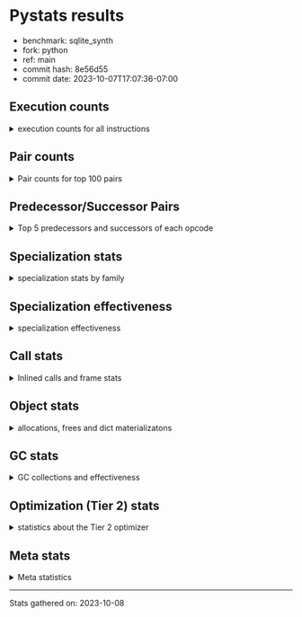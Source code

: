 
# Pystats results

- benchmark: sqlite_synth
- fork: python
- ref: main
- commit hash: 8e56d55
- commit date: 2023-10-07T17:07:36-07:00

## Execution counts

<details>
<summary> execution counts for all instructions </summary>

|Name | Count | Self | Cumulative | Miss ratio | 
|---|---:|---:|---:|---:|
| LOAD_FAST | 19,662,480 | 17.2% | 17.2% |  |
| STORE_FAST | 5,899,080 | 5.2% | 22.4% |  |
| SWAP | 5,898,240 | 5.2% | 27.6% |  |
| COPY | 5,898,240 | 5.2% | 32.8% |  |
| LOAD_GLOBAL_BUILTIN | 3,933,240 | 3.4% | 36.2% |  |
| LOAD_CONST | 3,933,060 | 3.4% | 39.7% |  |
| LOAD_GLOBAL_MODULE | 3,932,680 | 3.4% | 43.1% |  |
| JUMP_BACKWARD | 3,932,580 | 3.4% | 46.5% |  |
| PUSH_NULL | 3,932,520 | 3.4% | 50.0% |  |
| POP_JUMP_IF_FALSE | 3,932,520 | 3.4% | 53.4% |  |
| LOAD_ATTR_MODULE | 3,932,380 | 3.4% | 56.9% |  |
| STORE_ATTR_INSTANCE_VALUE | 3,932,280 | 3.4% | 60.3% |  |
| LOAD_ATTR_INSTANCE_VALUE | 3,932,280 | 3.4% | 63.8% |  |
| COMPARE_OP_FLOAT | 3,932,160 | 3.4% | 67.2% |  |
| CALL_BUILTIN_O | 3,932,160 | 3.4% | 70.7% |  |
| BINARY_OP_ADD_INT | 3,932,160 | 3.4% | 74.1% |  |
| POP_TOP | 1,966,920 | 1.7% | 75.9% |  |
| LOAD_FAST_LOAD_FAST | 1,966,800 | 1.7% | 77.6% |  |
| LOAD_ATTR_METHOD_NO_DICT | 1,966,620 | 1.7% | 79.3% |  |
| FOR_ITER | 1,966,620 | 1.7% | 81.0% |  |
| RESUME_CHECK | 1,966,500 | 1.7% | 82.8% |  |
| INTERPRETER_EXIT | 1,966,320 | 1.7% | 84.5% |  |
| CALL_METHOD_DESCRIPTOR_FAST | 1,966,320 | 1.7% | 86.2% |  |
| RETURN_CONST | 1,966,140 | 1.7% | 87.9% |  |
| FOR_ITER_RANGE | 1,966,140 | 1.7% | 89.7% |  |
| BUILD_LIST | 1,966,140 | 1.7% | 91.4% |  |
| UNPACK_SEQUENCE_TUPLE | 1,966,080 | 1.7% | 93.1% |  |
| STORE_FAST_STORE_FAST | 1,966,080 | 1.7% | 94.8% |  |
| POP_JUMP_IF_NONE | 1,966,080 | 1.7% | 96.5% |  |
| CALL_STR_1 | 1,966,080 | 1.7% | 98.3% |  |
| CALL_LEN | 1,966,080 | 1.7% | 100.0% |  |
| CALL | 720 | 0.0% | 100.0% |  |
| CALL_BUILTIN_FAST | 600 | 0.0% | 100.0% |  |
| FOR_ITER_TUPLE | 540 | 0.0% | 100.0% |  |
| NOP | 420 | 0.0% | 100.0% |  |
| LOAD_DEREF | 420 | 0.0% | 100.0% |  |
| LOAD_ATTR | 380 | 0.0% | 100.0% |  |
| RETURN_VALUE | 360 | 0.0% | 100.0% |  |
| PUSH_EXC_INFO | 240 | 0.0% | 100.0% |  |
| POP_EXCEPT | 240 | 0.0% | 100.0% |  |
| GET_ITER | 240 | 0.0% | 100.0% |  |
| CHECK_EXC_MATCH | 240 | 0.0% | 100.0% |  |
| STORE_ATTR | 180 | 0.0% | 100.0% |  |
| LOAD_GLOBAL | 180 | 0.0% | 100.0% |  |
| SET_FUNCTION_ATTRIBUTE | 120 | 0.0% | 100.0% |  |
| MAKE_FUNCTION | 120 | 0.0% | 100.0% |  |
| MAKE_CELL | 120 | 0.0% | 100.0% |  |
| COPY_FREE_VARS | 120 | 0.0% | 100.0% |  |
| CALL_METHOD_DESCRIPTOR_NOARGS | 120 | 0.0% | 100.0% |  |
| CALL_FUNCTION_EX | 120 | 0.0% | 100.0% |  |
| CALL_BUILTIN_CLASS | 120 | 0.0% | 100.0% |  |
| BUILD_TUPLE | 120 | 0.0% | 100.0% |  |
| BINARY_OP | 100 | 0.0% | 100.0% |  |
| TO_BOOL_BOOL | 60 | 0.0% | 100.0% |  |
| LIST_EXTEND | 60 | 0.0% | 100.0% |  |
| COMPARE_OP_INT | 60 | 0.0% | 100.0% |  |
| CALL_PY_WITH_DEFAULTS | 60 | 0.0% | 100.0% |  |
| CALL_ISINSTANCE | 60 | 0.0% | 100.0% |  |
| CALL_INTRINSIC_1 | 60 | 0.0% | 100.0% |  |
| CALL_BUILTIN_FAST_WITH_KEYWORDS | 60 | 0.0% | 100.0% |  |
| BUILD_MAP | 60 | 0.0% | 100.0% |  |
| BINARY_SUBSCR_TUPLE_INT | 60 | 0.0% | 100.0% |  |
| BINARY_OP_SUBTRACT_FLOAT | 60 | 0.0% | 100.0% |  |
| BINARY_SUBSCR | 20 | 0.0% | 100.0% |  |


</details>

## Pair counts

<details>
<summary> Pair counts for top 100 pairs </summary>

|Pair | Count | Self | Cumulative | 
|---|---:|---:|---:|
| LOAD_ATTR_MODULE PUSH_NULL | 3,932,320 | 3.4% | 3.4% |
| LOAD_GLOBAL_MODULE LOAD_ATTR_MODULE | 3,932,300 | 3.4% | 6.9% |
| PUSH_NULL LOAD_FAST | 3,932,280 | 3.4% | 10.3% |
| LOAD_GLOBAL_BUILTIN LOAD_FAST | 3,932,280 | 3.4% | 13.8% |
| STORE_FAST LOAD_GLOBAL_MODULE | 3,932,200 | 3.4% | 17.2% |
| SWAP STORE_ATTR_INSTANCE_VALUE | 3,932,160 | 3.4% | 20.7% |
| LOAD_FAST COPY | 3,932,160 | 3.4% | 24.1% |
| LOAD_FAST CALL_BUILTIN_O | 3,932,160 | 3.4% | 27.6% |
| COPY LOAD_ATTR_INSTANCE_VALUE | 3,932,160 | 3.4% | 31.0% |
| COMPARE_OP_FLOAT POP_JUMP_IF_FALSE | 3,932,160 | 3.4% | 34.5% |
| BINARY_OP_ADD_INT SWAP | 3,932,160 | 3.4% | 37.9% |
| LOAD_ATTR_METHOD_NO_DICT LOAD_CONST | 1,966,440 | 1.7% | 39.7% |
| LOAD_FAST LOAD_ATTR_METHOD_NO_DICT | 1,966,400 | 1.7% | 41.4% |
| STORE_FAST LOAD_FAST | 1,966,320 | 1.7% | 43.1% |
| POP_TOP JUMP_BACKWARD | 1,966,260 | 1.7% | 44.8% |
| RESUME_CHECK LOAD_FAST | 1,966,200 | 1.7% | 46.5% |
| CALL_METHOD_DESCRIPTOR_FAST POP_TOP | 1,966,200 | 1.7% | 48.3% |
| CACHE RESUME_CHECK | 1,966,200 | 1.7% | 50.0% |
| STORE_ATTR_INSTANCE_VALUE RETURN_CONST | 1,966,140 | 1.7% | 51.7% |
| RETURN_CONST INTERPRETER_EXIT | 1,966,140 | 1.7% | 53.4% |
| POP_JUMP_IF_FALSE LOAD_FAST | 1,966,140 | 1.7% | 55.2% |
| LOAD_ATTR_INSTANCE_VALUE LOAD_GLOBAL_BUILTIN | 1,966,120 | 1.7% | 56.9% |
| UNPACK_SEQUENCE_TUPLE STORE_FAST_STORE_FAST | 1,966,080 | 1.7% | 58.6% |
| SWAP COPY | 1,966,080 | 1.7% | 60.3% |
| STORE_FAST_STORE_FAST STORE_FAST | 1,966,080 | 1.7% | 62.1% |
| STORE_ATTR_INSTANCE_VALUE LOAD_FAST | 1,966,080 | 1.7% | 63.8% |
| POP_JUMP_IF_NONE LOAD_FAST | 1,966,080 | 1.7% | 65.5% |
| POP_JUMP_IF_FALSE JUMP_BACKWARD | 1,966,080 | 1.7% | 67.2% |
| LOAD_FAST_LOAD_FAST LOAD_GLOBAL_BUILTIN | 1,966,080 | 1.7% | 69.0% |
| LOAD_FAST SWAP | 1,966,080 | 1.7% | 70.7% |
| LOAD_FAST POP_JUMP_IF_NONE | 1,966,080 | 1.7% | 72.4% |
| LOAD_FAST COMPARE_OP_FLOAT | 1,966,080 | 1.7% | 74.1% |
| LOAD_FAST CALL_STR_1 | 1,966,080 | 1.7% | 75.9% |
| LOAD_FAST CALL_LEN | 1,966,080 | 1.7% | 77.6% |
| LOAD_CONST LOAD_FAST_LOAD_FAST | 1,966,080 | 1.7% | 79.3% |
| LOAD_CONST BINARY_OP_ADD_INT | 1,966,080 | 1.7% | 81.0% |
| LOAD_ATTR_INSTANCE_VALUE LOAD_CONST | 1,966,080 | 1.7% | 82.7% |
| JUMP_BACKWARD FOR_ITER_RANGE | 1,966,080 | 1.7% | 84.5% |
| JUMP_BACKWARD FOR_ITER | 1,966,080 | 1.7% | 86.2% |
| FOR_ITER_RANGE STORE_FAST | 1,966,080 | 1.7% | 87.9% |
| FOR_ITER UNPACK_SEQUENCE_TUPLE | 1,966,080 | 1.7% | 89.6% |
| COPY COMPARE_OP_FLOAT | 1,966,080 | 1.7% | 91.4% |
| CALL_STR_1 BUILD_LIST | 1,966,080 | 1.7% | 93.1% |
| CALL_LEN BINARY_OP_ADD_INT | 1,966,080 | 1.7% | 94.8% |
| CALL_BUILTIN_O STORE_FAST | 1,966,080 | 1.7% | 96.5% |
| CALL_BUILTIN_O LOAD_FAST | 1,966,080 | 1.7% | 98.3% |
| BUILD_LIST CALL_METHOD_DESCRIPTOR_FAST | 1,966,080 | 1.7% | 100.0% |
| LOAD_GLOBAL_BUILTIN LOAD_FAST_LOAD_FAST | 600 | 0.0% | 100.0% |
| FOR_ITER FOR_ITER | 480 | 0.0% | 100.0% |
| LOAD_FAST_LOAD_FAST CALL_BUILTIN_FAST | 420 | 0.0% | 100.0% |
| JUMP_BACKWARD FOR_ITER_TUPLE | 420 | 0.0% | 100.0% |
| FOR_ITER_TUPLE STORE_FAST | 420 | 0.0% | 100.0% |
| STORE_FAST NOP | 360 | 0.0% | 100.0% |
| NOP LOAD_GLOBAL_BUILTIN | 360 | 0.0% | 100.0% |
| PUSH_EXC_INFO LOAD_GLOBAL_BUILTIN | 240 | 0.0% | 100.0% |
| POP_TOP POP_EXCEPT | 240 | 0.0% | 100.0% |
| POP_TOP LOAD_FAST | 240 | 0.0% | 100.0% |
| POP_JUMP_IF_FALSE POP_TOP | 240 | 0.0% | 100.0% |
| POP_EXCEPT JUMP_BACKWARD | 240 | 0.0% | 100.0% |
| LOAD_GLOBAL_BUILTIN CHECK_EXC_MATCH | 240 | 0.0% | 100.0% |
| CHECK_EXC_MATCH POP_JUMP_IF_FALSE | 240 | 0.0% | 100.0% |
| CALL_BUILTIN_FAST PUSH_EXC_INFO | 240 | 0.0% | 100.0% |
| CALL POP_TOP | 240 | 0.0% | 100.0% |
| LOAD_FAST LOAD_ATTR | 200 | 0.0% | 100.0% |
| STORE_FAST LOAD_GLOBAL_BUILTIN | 180 | 0.0% | 100.0% |
| RETURN_VALUE INTERPRETER_EXIT | 180 | 0.0% | 100.0% |
| PUSH_NULL CALL | 180 | 0.0% | 100.0% |
| LOAD_CONST CALL_METHOD_DESCRIPTOR_FAST | 160 | 0.0% | 100.0% |
| LOAD_ATTR LOAD_ATTR_METHOD_NO_DICT | 160 | 0.0% | 100.0% |
| LOAD_GLOBAL_MODULE LOAD_ATTR | 140 | 0.0% | 100.0% |
| RETURN_VALUE RETURN_VALUE | 120 | 0.0% | 100.0% |
| MAKE_FUNCTION SET_FUNCTION_ATTRIBUTE | 120 | 0.0% | 100.0% |
| LOAD_GLOBAL_MODULE CALL | 120 | 0.0% | 100.0% |
| LOAD_GLOBAL LOAD_GLOBAL_MODULE | 120 | 0.0% | 100.0% |
| LOAD_FAST_LOAD_FAST LOAD_FAST | 120 | 0.0% | 100.0% |
| LOAD_FAST RETURN_VALUE | 120 | 0.0% | 100.0% |
| LOAD_FAST LOAD_FAST | 120 | 0.0% | 100.0% |
| LOAD_FAST GET_ITER | 120 | 0.0% | 100.0% |
| LOAD_FAST CALL_BUILTIN_FAST | 120 | 0.0% | 100.0% |
| LOAD_FAST BUILD_TUPLE | 120 | 0.0% | 100.0% |
| LOAD_DEREF PUSH_NULL | 120 | 0.0% | 100.0% |
| LOAD_CONST MAKE_FUNCTION | 120 | 0.0% | 100.0% |
| LOAD_CONST LOAD_FAST | 120 | 0.0% | 100.0% |
| LOAD_CONST LOAD_CONST | 120 | 0.0% | 100.0% |
| GET_ITER FOR_ITER_TUPLE | 120 | 0.0% | 100.0% |
| COPY_FREE_VARS RESUME_CHECK | 120 | 0.0% | 100.0% |
| CALL_BUILTIN_FAST STORE_FAST | 120 | 0.0% | 100.0% |
| CALL_BUILTIN_FAST POP_TOP | 120 | 0.0% | 100.0% |
| CALL STORE_FAST | 120 | 0.0% | 100.0% |
| CALL CALL | 120 | 0.0% | 100.0% |
| BUILD_TUPLE LOAD_CONST | 120 | 0.0% | 100.0% |
| RESUME_CHECK LOAD_GLOBAL_MODULE | 100 | 0.0% | 100.0% |
| LOAD_FAST STORE_ATTR | 100 | 0.0% | 100.0% |
| LOAD_CONST CALL | 100 | 0.0% | 100.0% |
| LOAD_FAST STORE_ATTR_INSTANCE_VALUE | 80 | 0.0% | 100.0% |
| LOAD_FAST LOAD_ATTR_INSTANCE_VALUE | 80 | 0.0% | 100.0% |
| LOAD_CONST LOAD_GLOBAL_MODULE | 80 | 0.0% | 100.0% |
| LOAD_ATTR_METHOD_NO_DICT CALL_METHOD_DESCRIPTOR_NOARGS | 80 | 0.0% | 100.0% |
| LOAD_ATTR PUSH_NULL | 80 | 0.0% | 100.0% |
| LOAD_ATTR LOAD_ATTR_MODULE | 80 | 0.0% | 100.0% |


</details>

## Predecessor/Successor Pairs

<details>
<summary> Top 5 predecessors and successors of each opcode </summary>

### CACHE

<details>
<summary> Successors and predecessors for CACHE </summary>

|Predecessors | Count | Percentage | 
|---|---:|---:|

|Successors | Count | Percentage | 
|---|---:|---:|
| RESUME_CHECK | 1,966,200 | 100.0% |
| MAKE_CELL | 60 | 0.0% |
| COPY_FREE_VARS | 60 | 0.0% |


</details>

### BINARY_SUBSCR

<details>
<summary> Successors and predecessors for BINARY_SUBSCR </summary>

|Predecessors | Count | Percentage | 
|---|---:|---:|
| LOAD_CONST | 20 | 100.0% |

|Successors | Count | Percentage | 
|---|---:|---:|
| BINARY_SUBSCR_TUPLE_INT | 20 | 100.0% |


</details>

### CHECK_EXC_MATCH

<details>
<summary> Successors and predecessors for CHECK_EXC_MATCH </summary>

|Predecessors | Count | Percentage | 
|---|---:|---:|
| LOAD_GLOBAL_BUILTIN | 240 | 100.0% |

|Successors | Count | Percentage | 
|---|---:|---:|
| POP_JUMP_IF_FALSE | 240 | 100.0% |


</details>

### GET_ITER

<details>
<summary> Successors and predecessors for GET_ITER </summary>

|Predecessors | Count | Percentage | 
|---|---:|---:|
| LOAD_FAST | 120 | 50.0% |
| CALL_METHOD_DESCRIPTOR_FAST | 60 | 25.0% |
| CALL_BUILTIN_CLASS | 60 | 25.0% |

|Successors | Count | Percentage | 
|---|---:|---:|
| FOR_ITER_TUPLE | 120 | 50.0% |
| FOR_ITER_RANGE | 60 | 25.0% |
| FOR_ITER | 60 | 25.0% |


</details>

### INTERPRETER_EXIT

<details>
<summary> Successors and predecessors for INTERPRETER_EXIT </summary>

|Predecessors | Count | Percentage | 
|---|---:|---:|
| RETURN_CONST | 1,966,140 | 100.0% |
| RETURN_VALUE | 180 | 0.0% |

|Successors | Count | Percentage | 
|---|---:|---:|


</details>

### MAKE_FUNCTION

<details>
<summary> Successors and predecessors for MAKE_FUNCTION </summary>

|Predecessors | Count | Percentage | 
|---|---:|---:|
| LOAD_CONST | 120 | 100.0% |

|Successors | Count | Percentage | 
|---|---:|---:|
| SET_FUNCTION_ATTRIBUTE | 120 | 100.0% |


</details>

### NOP

<details>
<summary> Successors and predecessors for NOP </summary>

|Predecessors | Count | Percentage | 
|---|---:|---:|
| STORE_FAST | 360 | 85.7% |
| POP_TOP | 60 | 14.3% |

|Successors | Count | Percentage | 
|---|---:|---:|
| LOAD_GLOBAL_BUILTIN | 360 | 85.7% |
| LOAD_DEREF | 60 | 14.3% |


</details>

### POP_EXCEPT

<details>
<summary> Successors and predecessors for POP_EXCEPT </summary>

|Predecessors | Count | Percentage | 
|---|---:|---:|
| POP_TOP | 240 | 100.0% |

|Successors | Count | Percentage | 
|---|---:|---:|
| JUMP_BACKWARD | 240 | 100.0% |


</details>

### POP_TOP

<details>
<summary> Successors and predecessors for POP_TOP </summary>

|Predecessors | Count | Percentage | 
|---|---:|---:|
| CALL_METHOD_DESCRIPTOR_FAST | 1,966,200 | 100.0% |
| POP_JUMP_IF_FALSE | 240 | 0.0% |
| CALL | 240 | 0.0% |
| CALL_BUILTIN_FAST | 120 | 0.0% |
| CALL_METHOD_DESCRIPTOR_NOARGS | 60 | 0.0% |

|Successors | Count | Percentage | 
|---|---:|---:|
| JUMP_BACKWARD | 1,966,260 | 100.0% |
| POP_EXCEPT | 240 | 0.0% |
| LOAD_FAST | 240 | 0.0% |
| NOP | 60 | 0.0% |
| LOAD_GLOBAL_MODULE | 40 | 0.0% |


</details>

### PUSH_EXC_INFO

<details>
<summary> Successors and predecessors for PUSH_EXC_INFO </summary>

|Predecessors | Count | Percentage | 
|---|---:|---:|
| CALL_BUILTIN_FAST | 240 | 100.0% |

|Successors | Count | Percentage | 
|---|---:|---:|
| LOAD_GLOBAL_BUILTIN | 240 | 100.0% |


</details>

### PUSH_NULL

<details>
<summary> Successors and predecessors for PUSH_NULL </summary>

|Predecessors | Count | Percentage | 
|---|---:|---:|
| LOAD_ATTR_MODULE | 3,932,320 | 100.0% |
| LOAD_DEREF | 120 | 0.0% |
| LOAD_ATTR | 80 | 0.0% |

|Successors | Count | Percentage | 
|---|---:|---:|
| LOAD_FAST | 3,932,280 | 100.0% |
| CALL | 180 | 0.0% |
| LOAD_CONST | 60 | 0.0% |


</details>

### RETURN_VALUE

<details>
<summary> Successors and predecessors for RETURN_VALUE </summary>

|Predecessors | Count | Percentage | 
|---|---:|---:|
| RETURN_VALUE | 120 | 33.3% |
| LOAD_FAST | 120 | 33.3% |
| BINARY_OP_SUBTRACT_FLOAT | 60 | 16.7% |
| BINARY_OP | 60 | 16.7% |

|Successors | Count | Percentage | 
|---|---:|---:|
| INTERPRETER_EXIT | 180 | 50.0% |
| RETURN_VALUE | 120 | 33.3% |
| LOAD_GLOBAL | 40 | 11.1% |
| LOAD_GLOBAL_MODULE | 20 | 5.6% |


</details>

### BINARY_OP

<details>
<summary> Successors and predecessors for BINARY_OP </summary>

|Predecessors | Count | Percentage | 
|---|---:|---:|
| CALL_BUILTIN_CLASS | 60 | 60.0% |
| LOAD_FAST | 20 | 20.0% |
| BINARY_OP | 20 | 20.0% |

|Successors | Count | Percentage | 
|---|---:|---:|
| RETURN_VALUE | 60 | 60.0% |
| BINARY_OP_SUBTRACT_FLOAT | 20 | 20.0% |
| BINARY_OP | 20 | 20.0% |


</details>

### BUILD_LIST

<details>
<summary> Successors and predecessors for BUILD_LIST </summary>

|Predecessors | Count | Percentage | 
|---|---:|---:|
| CALL_STR_1 | 1,966,080 | 100.0% |
| LOAD_FAST | 60 | 0.0% |

|Successors | Count | Percentage | 
|---|---:|---:|
| CALL_METHOD_DESCRIPTOR_FAST | 1,966,080 | 100.0% |
| LOAD_DEREF | 60 | 0.0% |


</details>

### BUILD_MAP

<details>
<summary> Successors and predecessors for BUILD_MAP </summary>

|Predecessors | Count | Percentage | 
|---|---:|---:|
| LOAD_FAST_LOAD_FAST | 60 | 100.0% |

|Successors | Count | Percentage | 
|---|---:|---:|
| CALL_BUILTIN_FAST | 60 | 100.0% |


</details>

### BUILD_TUPLE

<details>
<summary> Successors and predecessors for BUILD_TUPLE </summary>

|Predecessors | Count | Percentage | 
|---|---:|---:|
| LOAD_FAST | 120 | 100.0% |

|Successors | Count | Percentage | 
|---|---:|---:|
| LOAD_CONST | 120 | 100.0% |


</details>

### CALL

<details>
<summary> Successors and predecessors for CALL </summary>

|Predecessors | Count | Percentage | 
|---|---:|---:|
| PUSH_NULL | 180 | 25.0% |
| LOAD_GLOBAL_MODULE | 120 | 16.7% |
| CALL | 120 | 16.7% |
| LOAD_CONST | 100 | 13.9% |
| LOAD_ATTR_MODULE | 60 | 8.3% |

|Successors | Count | Percentage | 
|---|---:|---:|
| POP_TOP | 240 | 33.3% |
| STORE_FAST | 120 | 16.7% |
| CALL | 120 | 16.7% |
| CALL_METHOD_DESCRIPTOR_FAST | 80 | 11.1% |
| LOAD_FAST | 60 | 8.3% |


</details>

### CALL_FUNCTION_EX

<details>
<summary> Successors and predecessors for CALL_FUNCTION_EX </summary>

|Predecessors | Count | Percentage | 
|---|---:|---:|
| LOAD_FAST | 60 | 50.0% |
| CALL_INTRINSIC_1 | 60 | 50.0% |

|Successors | Count | Percentage | 
|---|---:|---:|
| RESUME_CHECK | 60 | 50.0% |
| COPY_FREE_VARS | 60 | 50.0% |


</details>

### CALL_INTRINSIC_1

<details>
<summary> Successors and predecessors for CALL_INTRINSIC_1 </summary>

|Predecessors | Count | Percentage | 
|---|---:|---:|
| LIST_EXTEND | 60 | 100.0% |

|Successors | Count | Percentage | 
|---|---:|---:|
| CALL_FUNCTION_EX | 60 | 100.0% |


</details>

### COPY

<details>
<summary> Successors and predecessors for COPY </summary>

|Predecessors | Count | Percentage | 
|---|---:|---:|
| LOAD_FAST | 3,932,160 | 66.7% |
| SWAP | 1,966,080 | 33.3% |

|Successors | Count | Percentage | 
|---|---:|---:|
| LOAD_ATTR_INSTANCE_VALUE | 3,932,160 | 66.7% |
| COMPARE_OP_FLOAT | 1,966,080 | 33.3% |


</details>

### COPY_FREE_VARS

<details>
<summary> Successors and predecessors for COPY_FREE_VARS </summary>

|Predecessors | Count | Percentage | 
|---|---:|---:|
| CALL_FUNCTION_EX | 60 | 50.0% |
| CACHE | 60 | 50.0% |

|Successors | Count | Percentage | 
|---|---:|---:|
| RESUME_CHECK | 120 | 100.0% |


</details>

### FOR_ITER

<details>
<summary> Successors and predecessors for FOR_ITER </summary>

|Predecessors | Count | Percentage | 
|---|---:|---:|
| JUMP_BACKWARD | 1,966,080 | 100.0% |
| FOR_ITER | 480 | 0.0% |
| GET_ITER | 60 | 0.0% |

|Successors | Count | Percentage | 
|---|---:|---:|
| UNPACK_SEQUENCE_TUPLE | 1,966,080 | 100.0% |
| FOR_ITER | 480 | 0.0% |
| LOAD_FAST | 60 | 0.0% |


</details>

### JUMP_BACKWARD

<details>
<summary> Successors and predecessors for JUMP_BACKWARD </summary>

|Predecessors | Count | Percentage | 
|---|---:|---:|
| POP_TOP | 1,966,260 | 50.0% |
| POP_JUMP_IF_FALSE | 1,966,080 | 50.0% |
| POP_EXCEPT | 240 | 0.0% |

|Successors | Count | Percentage | 
|---|---:|---:|
| FOR_ITER_RANGE | 1,966,080 | 50.0% |
| FOR_ITER | 1,966,080 | 50.0% |
| FOR_ITER_TUPLE | 420 | 0.0% |


</details>

### LIST_EXTEND

<details>
<summary> Successors and predecessors for LIST_EXTEND </summary>

|Predecessors | Count | Percentage | 
|---|---:|---:|
| LOAD_DEREF | 60 | 100.0% |

|Successors | Count | Percentage | 
|---|---:|---:|
| CALL_INTRINSIC_1 | 60 | 100.0% |


</details>

### LOAD_ATTR

<details>
<summary> Successors and predecessors for LOAD_ATTR </summary>

|Predecessors | Count | Percentage | 
|---|---:|---:|
| LOAD_FAST | 200 | 52.6% |
| LOAD_GLOBAL_MODULE | 140 | 36.8% |
| LOAD_GLOBAL | 20 | 5.3% |
| LOAD_ATTR | 20 | 5.3% |

|Successors | Count | Percentage | 
|---|---:|---:|
| LOAD_ATTR_METHOD_NO_DICT | 160 | 42.1% |
| PUSH_NULL | 80 | 21.1% |
| LOAD_ATTR_MODULE | 80 | 21.1% |
| LOAD_ATTR_INSTANCE_VALUE | 40 | 10.5% |
| LOAD_ATTR | 20 | 5.3% |


</details>

### LOAD_CONST

<details>
<summary> Successors and predecessors for LOAD_CONST </summary>

|Predecessors | Count | Percentage | 
|---|---:|---:|
| LOAD_ATTR_METHOD_NO_DICT | 1,966,440 | 50.0% |
| LOAD_ATTR_INSTANCE_VALUE | 1,966,080 | 50.0% |
| LOAD_CONST | 120 | 0.0% |
| BUILD_TUPLE | 120 | 0.0% |
| STORE_ATTR_INSTANCE_VALUE | 60 | 0.0% |

|Successors | Count | Percentage | 
|---|---:|---:|
| LOAD_FAST_LOAD_FAST | 1,966,080 | 50.0% |
| BINARY_OP_ADD_INT | 1,966,080 | 50.0% |
| CALL_METHOD_DESCRIPTOR_FAST | 160 | 0.0% |
| MAKE_FUNCTION | 120 | 0.0% |
| LOAD_FAST | 120 | 0.0% |


</details>

### LOAD_DEREF

<details>
<summary> Successors and predecessors for LOAD_DEREF </summary>

|Predecessors | Count | Percentage | 
|---|---:|---:|
| RESUME_CHECK | 60 | 14.3% |
| POP_JUMP_IF_FALSE | 60 | 14.3% |
| NOP | 60 | 14.3% |
| LOAD_GLOBAL_BUILTIN | 60 | 14.3% |
| LOAD_FAST | 60 | 14.3% |

|Successors | Count | Percentage | 
|---|---:|---:|
| PUSH_NULL | 120 | 28.6% |
| LOAD_GLOBAL_MODULE | 60 | 14.3% |
| LOAD_GLOBAL_BUILTIN | 60 | 14.3% |
| LOAD_DEREF | 60 | 14.3% |
| LOAD_CONST | 60 | 14.3% |


</details>

### LOAD_FAST

<details>
<summary> Successors and predecessors for LOAD_FAST </summary>

|Predecessors | Count | Percentage | 
|---|---:|---:|
| PUSH_NULL | 3,932,280 | 20.0% |
| LOAD_GLOBAL_BUILTIN | 3,932,280 | 20.0% |
| STORE_FAST | 1,966,320 | 10.0% |
| RESUME_CHECK | 1,966,200 | 10.0% |
| POP_JUMP_IF_FALSE | 1,966,140 | 10.0% |

|Successors | Count | Percentage | 
|---|---:|---:|
| COPY | 3,932,160 | 20.0% |
| CALL_BUILTIN_O | 3,932,160 | 20.0% |
| LOAD_ATTR_METHOD_NO_DICT | 1,966,400 | 10.0% |
| SWAP | 1,966,080 | 10.0% |
| POP_JUMP_IF_NONE | 1,966,080 | 10.0% |


</details>

### LOAD_FAST_LOAD_FAST

<details>
<summary> Successors and predecessors for LOAD_FAST_LOAD_FAST </summary>

|Predecessors | Count | Percentage | 
|---|---:|---:|
| LOAD_CONST | 1,966,080 | 100.0% |
| LOAD_GLOBAL_BUILTIN | 600 | 0.0% |
| LOAD_GLOBAL_MODULE | 60 | 0.0% |
| FOR_ITER_TUPLE | 60 | 0.0% |

|Successors | Count | Percentage | 
|---|---:|---:|
| LOAD_GLOBAL_BUILTIN | 1,966,080 | 100.0% |
| CALL_BUILTIN_FAST | 420 | 0.0% |
| LOAD_FAST | 120 | 0.0% |
| STORE_ATTR | 60 | 0.0% |
| CALL_PY_WITH_DEFAULTS | 60 | 0.0% |


</details>

### LOAD_GLOBAL

<details>
<summary> Successors and predecessors for LOAD_GLOBAL </summary>

|Predecessors | Count | Percentage | 
|---|---:|---:|
| RETURN_VALUE | 40 | 22.2% |
| POP_TOP | 40 | 22.2% |
| LOAD_CONST | 40 | 22.2% |
| STORE_FAST | 20 | 11.1% |
| RESUME_CHECK | 20 | 11.1% |

|Successors | Count | Percentage | 
|---|---:|---:|
| LOAD_GLOBAL_MODULE | 120 | 66.7% |
| LOAD_GLOBAL_BUILTIN | 40 | 22.2% |
| LOAD_ATTR | 20 | 11.1% |


</details>

### MAKE_CELL

<details>
<summary> Successors and predecessors for MAKE_CELL </summary>

|Predecessors | Count | Percentage | 
|---|---:|---:|
| MAKE_CELL | 60 | 50.0% |
| CACHE | 60 | 50.0% |

|Successors | Count | Percentage | 
|---|---:|---:|
| RESUME_CHECK | 60 | 50.0% |
| MAKE_CELL | 60 | 50.0% |


</details>

### POP_JUMP_IF_FALSE

<details>
<summary> Successors and predecessors for POP_JUMP_IF_FALSE </summary>

|Predecessors | Count | Percentage | 
|---|---:|---:|
| COMPARE_OP_FLOAT | 3,932,160 | 100.0% |
| CHECK_EXC_MATCH | 240 | 0.0% |
| TO_BOOL_BOOL | 60 | 0.0% |
| COMPARE_OP_INT | 60 | 0.0% |

|Successors | Count | Percentage | 
|---|---:|---:|
| LOAD_FAST | 1,966,140 | 50.0% |
| JUMP_BACKWARD | 1,966,080 | 50.0% |
| POP_TOP | 240 | 0.0% |
| LOAD_DEREF | 60 | 0.0% |


</details>

### POP_JUMP_IF_NONE

<details>
<summary> Successors and predecessors for POP_JUMP_IF_NONE </summary>

|Predecessors | Count | Percentage | 
|---|---:|---:|
| LOAD_FAST | 1,966,080 | 100.0% |

|Successors | Count | Percentage | 
|---|---:|---:|
| LOAD_FAST | 1,966,080 | 100.0% |


</details>

### RETURN_CONST

<details>
<summary> Successors and predecessors for RETURN_CONST </summary>

|Predecessors | Count | Percentage | 
|---|---:|---:|
| STORE_ATTR_INSTANCE_VALUE | 1,966,140 | 100.0% |

|Successors | Count | Percentage | 
|---|---:|---:|
| INTERPRETER_EXIT | 1,966,140 | 100.0% |


</details>

### SET_FUNCTION_ATTRIBUTE

<details>
<summary> Successors and predecessors for SET_FUNCTION_ATTRIBUTE </summary>

|Predecessors | Count | Percentage | 
|---|---:|---:|
| MAKE_FUNCTION | 120 | 100.0% |

|Successors | Count | Percentage | 
|---|---:|---:|
| STORE_FAST | 60 | 50.0% |
| LOAD_FAST | 60 | 50.0% |


</details>

### STORE_ATTR

<details>
<summary> Successors and predecessors for STORE_ATTR </summary>

|Predecessors | Count | Percentage | 
|---|---:|---:|
| LOAD_FAST | 100 | 55.6% |
| LOAD_FAST_LOAD_FAST | 60 | 33.3% |
| STORE_ATTR | 20 | 11.1% |

|Successors | Count | Percentage | 
|---|---:|---:|
| LOAD_GLOBAL_MODULE | 60 | 33.3% |
| LOAD_FAST | 60 | 33.3% |
| STORE_ATTR_INSTANCE_VALUE | 40 | 22.2% |
| STORE_ATTR | 20 | 11.1% |


</details>

### STORE_FAST

<details>
<summary> Successors and predecessors for STORE_FAST </summary>

|Predecessors | Count | Percentage | 
|---|---:|---:|
| STORE_FAST_STORE_FAST | 1,966,080 | 33.3% |
| FOR_ITER_RANGE | 1,966,080 | 33.3% |
| CALL_BUILTIN_O | 1,966,080 | 33.3% |
| FOR_ITER_TUPLE | 420 | 0.0% |
| CALL_BUILTIN_FAST | 120 | 0.0% |

|Successors | Count | Percentage | 
|---|---:|---:|
| LOAD_GLOBAL_MODULE | 3,932,200 | 66.7% |
| LOAD_FAST | 1,966,320 | 33.3% |
| NOP | 360 | 0.0% |
| LOAD_GLOBAL_BUILTIN | 180 | 0.0% |
| LOAD_GLOBAL | 20 | 0.0% |


</details>

### STORE_FAST_STORE_FAST

<details>
<summary> Successors and predecessors for STORE_FAST_STORE_FAST </summary>

|Predecessors | Count | Percentage | 
|---|---:|---:|
| UNPACK_SEQUENCE_TUPLE | 1,966,080 | 100.0% |

|Successors | Count | Percentage | 
|---|---:|---:|
| STORE_FAST | 1,966,080 | 100.0% |


</details>

### SWAP

<details>
<summary> Successors and predecessors for SWAP </summary>

|Predecessors | Count | Percentage | 
|---|---:|---:|
| BINARY_OP_ADD_INT | 3,932,160 | 66.7% |
| LOAD_FAST | 1,966,080 | 33.3% |

|Successors | Count | Percentage | 
|---|---:|---:|
| STORE_ATTR_INSTANCE_VALUE | 3,932,160 | 66.7% |
| COPY | 1,966,080 | 33.3% |


</details>

### BINARY_OP_ADD_INT

<details>
<summary> Successors and predecessors for BINARY_OP_ADD_INT </summary>

|Predecessors | Count | Percentage | 
|---|---:|---:|
| LOAD_CONST | 1,966,080 | 50.0% |
| CALL_LEN | 1,966,080 | 50.0% |

|Successors | Count | Percentage | 
|---|---:|---:|
| SWAP | 3,932,160 | 100.0% |


</details>

### BINARY_OP_SUBTRACT_FLOAT

<details>
<summary> Successors and predecessors for BINARY_OP_SUBTRACT_FLOAT </summary>

|Predecessors | Count | Percentage | 
|---|---:|---:|
| LOAD_FAST | 40 | 66.7% |
| BINARY_OP | 20 | 33.3% |

|Successors | Count | Percentage | 
|---|---:|---:|
| RETURN_VALUE | 60 | 100.0% |


</details>

### BINARY_SUBSCR_TUPLE_INT

<details>
<summary> Successors and predecessors for BINARY_SUBSCR_TUPLE_INT </summary>

|Predecessors | Count | Percentage | 
|---|---:|---:|
| LOAD_CONST | 40 | 66.7% |
| BINARY_SUBSCR | 20 | 33.3% |

|Successors | Count | Percentage | 
|---|---:|---:|
| POP_TOP | 60 | 100.0% |


</details>

### CALL_BUILTIN_CLASS

<details>
<summary> Successors and predecessors for CALL_BUILTIN_CLASS </summary>

|Predecessors | Count | Percentage | 
|---|---:|---:|
| LOAD_FAST | 40 | 33.3% |
| LOAD_ATTR_INSTANCE_VALUE | 40 | 33.3% |
| CALL | 40 | 33.3% |

|Successors | Count | Percentage | 
|---|---:|---:|
| GET_ITER | 60 | 50.0% |
| BINARY_OP | 60 | 50.0% |


</details>

### CALL_BUILTIN_FAST

<details>
<summary> Successors and predecessors for CALL_BUILTIN_FAST </summary>

|Predecessors | Count | Percentage | 
|---|---:|---:|
| LOAD_FAST_LOAD_FAST | 420 | 70.0% |
| LOAD_FAST | 120 | 20.0% |
| BUILD_MAP | 60 | 10.0% |

|Successors | Count | Percentage | 
|---|---:|---:|
| PUSH_EXC_INFO | 240 | 40.0% |
| STORE_FAST | 120 | 20.0% |
| POP_TOP | 120 | 20.0% |
| LOAD_ATTR_METHOD_NO_DICT | 60 | 10.0% |
| CALL | 60 | 10.0% |


</details>

### CALL_BUILTIN_FAST_WITH_KEYWORDS

<details>
<summary> Successors and predecessors for CALL_BUILTIN_FAST_WITH_KEYWORDS </summary>

|Predecessors | Count | Percentage | 
|---|---:|---:|
| LOAD_CONST | 40 | 66.7% |
| CALL | 20 | 33.3% |

|Successors | Count | Percentage | 
|---|---:|---:|
| STORE_FAST | 60 | 100.0% |


</details>

### CALL_BUILTIN_O

<details>
<summary> Successors and predecessors for CALL_BUILTIN_O </summary>

|Predecessors | Count | Percentage | 
|---|---:|---:|
| LOAD_FAST | 3,932,160 | 100.0% |

|Successors | Count | Percentage | 
|---|---:|---:|
| STORE_FAST | 1,966,080 | 50.0% |
| LOAD_FAST | 1,966,080 | 50.0% |


</details>

### CALL_ISINSTANCE

<details>
<summary> Successors and predecessors for CALL_ISINSTANCE </summary>

|Predecessors | Count | Percentage | 
|---|---:|---:|
| LOAD_GLOBAL_BUILTIN | 60 | 100.0% |

|Successors | Count | Percentage | 
|---|---:|---:|
| TO_BOOL_BOOL | 60 | 100.0% |


</details>

### CALL_LEN

<details>
<summary> Successors and predecessors for CALL_LEN </summary>

|Predecessors | Count | Percentage | 
|---|---:|---:|
| LOAD_FAST | 1,966,080 | 100.0% |

|Successors | Count | Percentage | 
|---|---:|---:|
| BINARY_OP_ADD_INT | 1,966,080 | 100.0% |


</details>

### CALL_METHOD_DESCRIPTOR_FAST

<details>
<summary> Successors and predecessors for CALL_METHOD_DESCRIPTOR_FAST </summary>

|Predecessors | Count | Percentage | 
|---|---:|---:|
| BUILD_LIST | 1,966,080 | 100.0% |
| LOAD_CONST | 160 | 0.0% |
| CALL | 80 | 0.0% |

|Successors | Count | Percentage | 
|---|---:|---:|
| POP_TOP | 1,966,200 | 100.0% |
| STORE_FAST | 60 | 0.0% |
| GET_ITER | 60 | 0.0% |


</details>

### CALL_METHOD_DESCRIPTOR_NOARGS

<details>
<summary> Successors and predecessors for CALL_METHOD_DESCRIPTOR_NOARGS </summary>

|Predecessors | Count | Percentage | 
|---|---:|---:|
| LOAD_ATTR_METHOD_NO_DICT | 80 | 66.7% |
| CALL | 40 | 33.3% |

|Successors | Count | Percentage | 
|---|---:|---:|
| POP_TOP | 60 | 50.0% |
| LOAD_CONST | 60 | 50.0% |


</details>

### CALL_PY_WITH_DEFAULTS

<details>
<summary> Successors and predecessors for CALL_PY_WITH_DEFAULTS </summary>

|Predecessors | Count | Percentage | 
|---|---:|---:|
| LOAD_FAST_LOAD_FAST | 60 | 100.0% |

|Successors | Count | Percentage | 
|---|---:|---:|
| RESUME_CHECK | 60 | 100.0% |


</details>

### CALL_STR_1

<details>
<summary> Successors and predecessors for CALL_STR_1 </summary>

|Predecessors | Count | Percentage | 
|---|---:|---:|
| LOAD_FAST | 1,966,080 | 100.0% |

|Successors | Count | Percentage | 
|---|---:|---:|
| BUILD_LIST | 1,966,080 | 100.0% |


</details>

### COMPARE_OP_FLOAT

<details>
<summary> Successors and predecessors for COMPARE_OP_FLOAT </summary>

|Predecessors | Count | Percentage | 
|---|---:|---:|
| LOAD_FAST | 1,966,080 | 50.0% |
| COPY | 1,966,080 | 50.0% |

|Successors | Count | Percentage | 
|---|---:|---:|
| POP_JUMP_IF_FALSE | 3,932,160 | 100.0% |


</details>

### COMPARE_OP_INT

<details>
<summary> Successors and predecessors for COMPARE_OP_INT </summary>

|Predecessors | Count | Percentage | 
|---|---:|---:|
| LOAD_CONST | 60 | 100.0% |

|Successors | Count | Percentage | 
|---|---:|---:|
| POP_JUMP_IF_FALSE | 60 | 100.0% |


</details>

### FOR_ITER_RANGE

<details>
<summary> Successors and predecessors for FOR_ITER_RANGE </summary>

|Predecessors | Count | Percentage | 
|---|---:|---:|
| JUMP_BACKWARD | 1,966,080 | 100.0% |
| GET_ITER | 60 | 0.0% |

|Successors | Count | Percentage | 
|---|---:|---:|
| STORE_FAST | 1,966,080 | 100.0% |
| LOAD_FAST | 60 | 0.0% |


</details>

### FOR_ITER_TUPLE

<details>
<summary> Successors and predecessors for FOR_ITER_TUPLE </summary>

|Predecessors | Count | Percentage | 
|---|---:|---:|
| JUMP_BACKWARD | 420 | 77.8% |
| GET_ITER | 120 | 22.2% |

|Successors | Count | Percentage | 
|---|---:|---:|
| STORE_FAST | 420 | 77.8% |
| LOAD_FAST_LOAD_FAST | 60 | 11.1% |
| LOAD_FAST | 60 | 11.1% |


</details>

### LOAD_ATTR_INSTANCE_VALUE

<details>
<summary> Successors and predecessors for LOAD_ATTR_INSTANCE_VALUE </summary>

|Predecessors | Count | Percentage | 
|---|---:|---:|
| COPY | 3,932,160 | 100.0% |
| LOAD_FAST | 80 | 0.0% |
| LOAD_ATTR | 40 | 0.0% |

|Successors | Count | Percentage | 
|---|---:|---:|
| LOAD_GLOBAL_BUILTIN | 1,966,120 | 50.0% |
| LOAD_CONST | 1,966,080 | 50.0% |
| CALL_BUILTIN_CLASS | 40 | 0.0% |
| LOAD_GLOBAL | 20 | 0.0% |
| CALL | 20 | 0.0% |


</details>

### LOAD_ATTR_METHOD_NO_DICT

<details>
<summary> Successors and predecessors for LOAD_ATTR_METHOD_NO_DICT </summary>

|Predecessors | Count | Percentage | 
|---|---:|---:|
| LOAD_FAST | 1,966,400 | 100.0% |
| LOAD_ATTR | 160 | 0.0% |
| CALL_BUILTIN_FAST | 60 | 0.0% |

|Successors | Count | Percentage | 
|---|---:|---:|
| LOAD_CONST | 1,966,440 | 100.0% |
| CALL_METHOD_DESCRIPTOR_NOARGS | 80 | 0.0% |
| LOAD_GLOBAL_BUILTIN | 60 | 0.0% |
| CALL | 40 | 0.0% |


</details>

### LOAD_ATTR_MODULE

<details>
<summary> Successors and predecessors for LOAD_ATTR_MODULE </summary>

|Predecessors | Count | Percentage | 
|---|---:|---:|
| LOAD_GLOBAL_MODULE | 3,932,300 | 100.0% |
| LOAD_ATTR | 80 | 0.0% |

|Successors | Count | Percentage | 
|---|---:|---:|
| PUSH_NULL | 3,932,320 | 100.0% |
| CALL | 60 | 0.0% |


</details>

### LOAD_GLOBAL_BUILTIN

<details>
<summary> Successors and predecessors for LOAD_GLOBAL_BUILTIN </summary>

|Predecessors | Count | Percentage | 
|---|---:|---:|
| LOAD_ATTR_INSTANCE_VALUE | 1,966,120 | 50.0% |
| LOAD_FAST_LOAD_FAST | 1,966,080 | 50.0% |
| NOP | 360 | 0.0% |
| PUSH_EXC_INFO | 240 | 0.0% |
| STORE_FAST | 180 | 0.0% |

|Successors | Count | Percentage | 
|---|---:|---:|
| LOAD_FAST | 3,932,280 | 100.0% |
| LOAD_FAST_LOAD_FAST | 600 | 0.0% |
| CHECK_EXC_MATCH | 240 | 0.0% |
| LOAD_DEREF | 60 | 0.0% |
| CALL_ISINSTANCE | 60 | 0.0% |


</details>

### LOAD_GLOBAL_MODULE

<details>
<summary> Successors and predecessors for LOAD_GLOBAL_MODULE </summary>

|Predecessors | Count | Percentage | 
|---|---:|---:|
| STORE_FAST | 3,932,200 | 100.0% |
| LOAD_GLOBAL | 120 | 0.0% |
| RESUME_CHECK | 100 | 0.0% |
| LOAD_CONST | 80 | 0.0% |
| STORE_ATTR | 60 | 0.0% |

|Successors | Count | Percentage | 
|---|---:|---:|
| LOAD_ATTR_MODULE | 3,932,300 | 100.0% |
| LOAD_ATTR | 140 | 0.0% |
| CALL | 120 | 0.0% |
| LOAD_FAST_LOAD_FAST | 60 | 0.0% |
| LOAD_FAST | 60 | 0.0% |


</details>

### RESUME_CHECK

<details>
<summary> Successors and predecessors for RESUME_CHECK </summary>

|Predecessors | Count | Percentage | 
|---|---:|---:|
| CACHE | 1,966,200 | 100.0% |
| COPY_FREE_VARS | 120 | 0.0% |
| MAKE_CELL | 60 | 0.0% |
| CALL_PY_WITH_DEFAULTS | 60 | 0.0% |
| CALL_FUNCTION_EX | 60 | 0.0% |

|Successors | Count | Percentage | 
|---|---:|---:|
| LOAD_FAST | 1,966,200 | 100.0% |
| LOAD_GLOBAL_MODULE | 100 | 0.0% |
| LOAD_GLOBAL_BUILTIN | 60 | 0.0% |
| LOAD_DEREF | 60 | 0.0% |
| LOAD_CONST | 60 | 0.0% |


</details>

### STORE_ATTR_INSTANCE_VALUE

<details>
<summary> Successors and predecessors for STORE_ATTR_INSTANCE_VALUE </summary>

|Predecessors | Count | Percentage | 
|---|---:|---:|
| SWAP | 3,932,160 | 100.0% |
| LOAD_FAST | 80 | 0.0% |
| STORE_ATTR | 40 | 0.0% |

|Successors | Count | Percentage | 
|---|---:|---:|
| RETURN_CONST | 1,966,140 | 50.0% |
| LOAD_FAST | 1,966,080 | 50.0% |
| LOAD_CONST | 60 | 0.0% |


</details>

### TO_BOOL_BOOL

<details>
<summary> Successors and predecessors for TO_BOOL_BOOL </summary>

|Predecessors | Count | Percentage | 
|---|---:|---:|
| CALL_ISINSTANCE | 60 | 100.0% |

|Successors | Count | Percentage | 
|---|---:|---:|
| POP_JUMP_IF_FALSE | 60 | 100.0% |


</details>

### UNPACK_SEQUENCE_TUPLE

<details>
<summary> Successors and predecessors for UNPACK_SEQUENCE_TUPLE </summary>

|Predecessors | Count | Percentage | 
|---|---:|---:|
| FOR_ITER | 1,966,080 | 100.0% |

|Successors | Count | Percentage | 
|---|---:|---:|
| STORE_FAST_STORE_FAST | 1,966,080 | 100.0% |


</details>


</details>

## Specialization stats

<details>
<summary> specialization stats by family </summary>

### BINARY_SUBSCR

<details>
<summary> specialization stats for BINARY_SUBSCR family </summary>

|Kind | Count | Ratio | 
|---|---|---|
|          hit |           60 | 75.0% |

#### Specialization attempts

| | Count | Ratio | 
|---|---:|---:|
| Success | 20 | 100.0% |
| Failure | 0 | 0.0% |

|Failure kind | Count | Ratio | 
|---|---:|---:|


</details>

### TO_BOOL

<details>
<summary> specialization stats for TO_BOOL family </summary>

|Kind | Count | Ratio | 
|---|---|---|
|          hit |           60 | 100.0% |


</details>

### BINARY_OP

<details>
<summary> specialization stats for BINARY_OP family </summary>

|Kind | Count | Ratio | 
|---|---|---|
| specialization.deferred |           60 | 0.0% |
|          hit |      3932220 | 100.0% |

#### Specialization attempts

| | Count | Ratio | 
|---|---:|---:|
| Success | 20 | 50.0% |
| Failure | 20 | 50.0% |

|Failure kind | Count | Ratio | 
|---|---:|---:|
| true divide different types | 20 | 100.0% |


</details>

### CALL

<details>
<summary> specialization stats for CALL family </summary>

|Kind | Count | Ratio | 
|---|---|---|
| specialization.deferred |          420 | 0.0% |
|          hit |      9831660 | 100.0% |

#### Specialization attempts

| | Count | Ratio | 
|---|---:|---:|
| Success | 180 | 60.0% |
| Failure | 120 | 40.0% |

|Failure kind | Count | Ratio | 
|---|---:|---:|
| cfunc noargs | 60 | 50.0% |
| meth descr method fastcall keywords | 40 | 33.3% |
| class no vectorcall | 20 | 16.7% |


</details>

### COMPARE_OP

<details>
<summary> specialization stats for COMPARE_OP family </summary>

|Kind | Count | Ratio | 
|---|---|---|
|          hit |      3932220 | 100.0% |


</details>

### FOR_ITER

<details>
<summary> specialization stats for FOR_ITER family </summary>

|Kind | Count | Ratio | 
|---|---|---|
| specialization.deferred |      1966140 | 50.0% |
|          hit |      1966680 | 50.0% |

#### Specialization attempts

| | Count | Ratio | 
|---|---:|---:|
| Success | 0 | 0.0% |
| Failure | 480 | 100.0% |

|Failure kind | Count | Ratio | 
|---|---:|---:|
| other | 480 | 100.0% |


</details>

### JUMP_BACKWARD

<details>
<summary> specialization stats for JUMP_BACKWARD family </summary>

|Kind | Count | Ratio | 
|---|---|---|


</details>

### LOAD_ATTR

<details>
<summary> specialization stats for LOAD_ATTR family </summary>

|Kind | Count | Ratio | 
|---|---|---|
| specialization.deferred |           80 | 0.0% |
|          hit |      9831280 | 100.0% |

#### Specialization attempts

| | Count | Ratio | 
|---|---:|---:|
| Success | 280 | 93.3% |
| Failure | 20 | 6.7% |

|Failure kind | Count | Ratio | 
|---|---:|---:|
| module attr not found | 20 | 100.0% |


</details>

### LOAD_GLOBAL

<details>
<summary> specialization stats for LOAD_GLOBAL family </summary>

|Kind | Count | Ratio | 
|---|---|---|
| specialization.deferred |           20 | 0.0% |
|          hit |      7865920 | 100.0% |

#### Specialization attempts

| | Count | Ratio | 
|---|---:|---:|
| Success | 160 | 100.0% |
| Failure | 0 | 0.0% |

|Failure kind | Count | Ratio | 
|---|---:|---:|


</details>

### POP_JUMP_IF_FALSE

<details>
<summary> specialization stats for POP_JUMP_IF_FALSE family </summary>

|Kind | Count | Ratio | 
|---|---|---|


</details>

### POP_JUMP_IF_NONE

<details>
<summary> specialization stats for POP_JUMP_IF_NONE family </summary>

|Kind | Count | Ratio | 
|---|---|---|


</details>

### STORE_ATTR

<details>
<summary> specialization stats for STORE_ATTR family </summary>

|Kind | Count | Ratio | 
|---|---|---|
| specialization.deferred |          120 | 0.0% |
|          hit |      3932280 | 100.0% |

#### Specialization attempts

| | Count | Ratio | 
|---|---:|---:|
| Success | 40 | 66.7% |
| Failure | 20 | 33.3% |

|Failure kind | Count | Ratio | 
|---|---:|---:|
| not managed dict | 20 | 100.0% |


</details>

### UNPACK_SEQUENCE

<details>
<summary> specialization stats for UNPACK_SEQUENCE family </summary>

|Kind | Count | Ratio | 
|---|---|---|
|          hit |      1966080 | 100.0% |


</details>


</details>

## Specialization effectiveness

<details>
<summary> specialization effectiveness </summary>

|Instructions | Count | Ratio | 
|---|---:|---:|
| Basic | 57,025,080 | 50.0% |
| Not specialized | 11,799,380 | 10.3% |
| Specialized | 45,224,960 | 39.7% |

### Deferred by instruction

<details>
<summary> deferred by instruction </summary>

|Name | Count | Ratio | 
|---|---:|---:|
| FOR_ITER | 1,966,140 | 100.0% |
| CALL | 420 | 0.0% |
| STORE_ATTR | 120 | 0.0% |
| LOAD_ATTR | 80 | 0.0% |
| BINARY_OP | 60 | 0.0% |
| LOAD_GLOBAL | 20 | 0.0% |
| UNPACK_SEQUENCE_TUPLE | 0 | 0.0% |
| UNPACK_SEQUENCE | 0 | 0.0% |
| TO_BOOL_BOOL | 0 | 0.0% |
| TO_BOOL | 0 | 0.0% |


</details>


</details>

## Call stats

<details>
<summary> Inlined calls and frame stats </summary>

| | Count | Ratio | 
|---|---:|---:|
| Calls to PyEval_EvalDefault | 1,966,320 | 100.0% |
| Calls to Python functions inlined | 180 | 0.0% |
| Calls via PyEval_EvalFrame (total) | 1,966,320 | 100.0% |
| Calls via PyEval_EvalFrame (vector) | 1,966,320 | 100.0% |
| Calls via PyEval_EvalFrame (generator) | 0 | 0.0% |
| Calls via PyEval_EvalFrame (legacy) | 0 | 0.0% |
| Calls via PyEval_EvalFrame (function vectorcall) | 1,966,320 | 100.0% |
| Calls via PyEval_EvalFrame (build class) | 0 | 0.0% |
| Calls via PyEval_EvalFrame (slot) | 0 | 0.0% |
| Calls via PyEval_EvalFrame (function ex) | 120 | 0.0% |
| Calls via PyEval_EvalFrame (api) | 0 | 0.0% |
| Calls via PyEval_EvalFrame (method) | 60 | 0.0% |
| Frames pushed | 1,966,500 | 100.0% |
| Frame objects created | 60 | 0.0% |


</details>

## Object stats

<details>
<summary> allocations, frees and dict materializatons </summary>

| | Count | Ratio | 
|---|---:|---:|
| Allocations from freelist | 29,503,420 | 51.8% |
| Frees to freelist | 29,503,440 |  |
| Allocations | 27,443,960 | 48.2% |
| Allocations to 512 bytes | 27,443,960 | 48.2% |
| Allocations to 4 kbytes | 0 | 0.0% |
| Allocations over 4 kbytes | 0 | 0.0% |
| Frees | 29,420,040 |  |
| New values | 60 |  |
| Interpreter increfs | 60,853,600 | 63.2% |
| Interpreter decrefs | 72,628,860 | 48.0% |
| Increfs | 35,392,663 | 36.8% |
| Decrefs | 78,598,283 | 52.0% |
| Materialize dict (on request) | 0 | 0.0% |
| Materialize dict (new key) | 0 | 0.0% |
| Materialize dict (too big) | 0 | 0.0% |
| Materialize dict (str subclass) | 0 | 0.0% |
| Dematerialize dict | 0 | 0.0% |
| Method cache hits | 1,967,020 |  |
| Method cache misses | 0 |  |
| Method cache collisions | 3 |  |
| Method cache dunder hits | 717 |  |
| Method cache dunder misses | 3 |  |


</details>

## GC stats

<details>
<summary> GC collections and effectiveness </summary>

|Generation | Collections | Objects collected | Object visits | 
|---:|---:|---:|---:|
| 0 | 0 | 0 | 0 |
| 1 | 0 | 0 | 0 |
| 2 | 0 | 0 | 0 |


</details>

## Optimization (Tier 2) stats

<details>
<summary> statistics about the Tier 2 optimizer </summary>

### Overall stats

<details>
<summary> overall stats </summary>

| | Count | Ratio | 
|---|---:|---:|
| Optimization attempts | 0 |  |
| Traces created | 0 |  |
| Traces executed | 0 |  |
| Uops executed | 0 | 0 |
| Trace stack overflow | 0 |  |
| Trace stack underflow | 0 |  |
| Trace too long | 0 |  |
| Trace too short | 0 |  |
| Inner loop found | 0 |  |
| Recursive call | 0 |  |


</details>

**Trace length histogram**

|Range | Count | Ratio | 
|---|---:|---:|
| <= 1 | 0 |  |

**Optimized trace length histogram**

|Range | Count | Ratio | 
|---|---:|---:|
| <= 1 | 0 |  |

**Trace run length histogram**

|Range | Count | Ratio | 
|---|---:|---:|
| <= 1 | 0 |  |

### Uop stats

<details>
<summary> uop stats </summary>

|Uop | Count | Self | Cumulative | 
|---|---:|---:|---:|


</details>

### Unsupported opcodes

<details>
<summary> unsupported opcodes </summary>

|Opcode | Count | 
|---|---|


</details>


</details>

## Meta stats

<details>
<summary> Meta statistics </summary>

| | Count | 
|---|---:|
| Number of data files | 20 |


</details>

---
Stats gathered on: 2023-10-08

